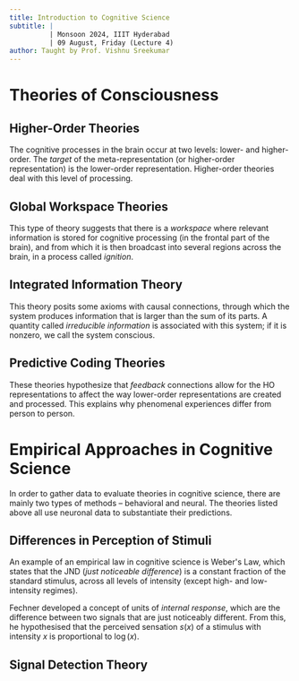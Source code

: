 ```yaml
---
title: Introduction to Cognitive Science
subtitle: |
          | Monsoon 2024, IIIT Hyderabad
          | 09 August, Friday (Lecture 4)
author: Taught by Prof. Vishnu Sreekumar
---
```


# Theories of Consciousness
## Higher-Order Theories
The cognitive processes in the brain occur at two levels: lower- and higher-order. The *target* of the meta-representation (or higher-order representation) is the lower-order representation. Higher-order theories deal with this level of processing.

## Global Workspace Theories
This type of theory suggests that there is a *workspace* where relevant information is stored for cognitive processing (in the frontal part of the brain), and from which it is then broadcast into several regions across the brain, in a process called *ignition*.

## Integrated Information Theory
This theory posits some axioms with causal connections, through which the system produces information that is larger than the sum of its parts. A quantity called *irreducible information* is associated with this system; if it is nonzero, we call the system conscious.

## Predictive Coding Theories
These theories hypothesize that *feedback* connections allow for the HO representations to affect the way lower-order representations are created and processed. This explains why phenomenal experiences differ from person to person.

# Empirical Approaches in Cognitive Science
In order to gather data to evaluate theories in cognitive science, there are mainly two types of methods – behavioral and neural. The theories listed above all use neuronal data to substantiate their predictions.

## Differences in Perception of Stimuli
An example of an empirical law in cognitive science is Weber's Law, which states that the JND (*just noticeable difference*) is a constant fraction of the standard stimulus, across all levels of intensity (except high- and low-intensity regimes).

Fechner developed a concept of units of *internal response*, which are the difference between two signals that are just noticeably different. From this, he hypothesised that the perceived sensation $s(x)$ of a stimulus with intensity $x$ is proportional to $\log(x)$.

## Signal Detection Theory